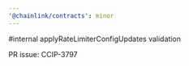 ```yaml
---
'@chainlink/contracts': minor
---
```


#internal applyRateLimiterConfigUpdates validation

PR issue: CCIP-3797